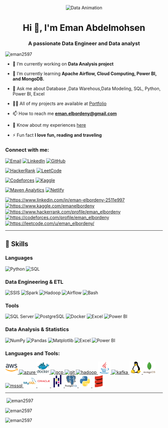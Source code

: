 <p align="center">
  <img src="https://camo.githubusercontent.com/4f3203cca1b4b077a3f5b173d85ef905f5873e26f1bece444c3c61585c8ca99b/68747470733a2f2f6d656469612e74656e6f722e636f6d2f476653582d753756474d3441414141432f636f64696e672e676966" alt="Data Animation" width="400"/>
</p>


<h1 align="center">Hi 👋, I'm Eman Abdelmohsen</h1>
<h3 align="center">A passionate Data Engineer and Data analyst </h3>

<p align="left"> <img src="https://komarev.com/ghpvc/?username=eman2597&label=Profile%20views&color=0e75b6&style=flat" alt="eman2597" /> </p>

- 🔭 I’m currently working on **Data Analysis project**

- 🌱 I’m currently learning **Apache Airflow, Cloud Computing, Power BI, and MongoDB.**
  
- 💬 Ask me about Database ,Data Warehous,Data Modeling, SQL, Python, Power BI, Excel

- 👨‍💻 All of my projects are available at [ Portfolio ](https://mavenshowcase.com/profile/48e183c0-e021-7067-2f37-aa3050a5cfb2)

- 📫 How to reach me **eman.elbordeny@gmail.com**

- 📄 Know about my experiences [here](https://drive.google.com/file/d/1yPsjQyjDU7kzresm8znj4DFli2WBYEEi/view?usp=drive_link)

- ⚡ Fun fact **I love fun, reading and traveling**
  

<h3 align="left">Connect with me:</h3>

[![Email](https://img.shields.io/badge/Email-eman.elbordeny@gmail.com-red?logo=gmail)](mailto:eman.elbordeny@gmail.com)
[![LinkedIn](https://img.shields.io/badge/LinkedIn-Eman-blue?logo=linkedin)](https://www.linkedin.com/in/eman-elbordeny-2511e997)
[![GitHub](https://img.shields.io/badge/GitHub-Eman-black?logo=github)](https://github.com/Eman2597)

[![HackerRank](https://img.shields.io/badge/HackerRank-Eman_Elbordeny-2EC866?logo=hackerrank)](https://www.hackerrank.com/profile/eman_elbordeny)
[![LeetCode](https://img.shields.io/badge/LeetCode-Eman_Elbordeny-FFA116?logo=leetcode)](https://leetcode.com/u/Eman_Elbordeny/)

[![Codeforces](https://img.shields.io/badge/Codeforces-Eman_Elbordeny-1F8ACB?logo=codeforces)](https://codeforces.com/profile/Eman_Elbordeny)
[![Kaggle](https://img.shields.io/badge/Kaggle-Eman_Elbordeny-20BEFF?logo=kaggle)](https://www.kaggle.com/emanelbordeny)

[![Maven Analytics](https://img.shields.io/badge/Maven%20Analytics-Eman-orange?logo=apache-maven)](https://app.mavenanalytics.io/portfolio)
[![Netlify](https://img.shields.io/badge/Netlify-Eman-00C7B7?logo=netlify)](https://www.netlify.com/)


<p align="left">
<a href="https://linkedin.com/in/https://www.linkedin.com/in/eman-elbordeny-2511e997" target="blank"><img align="center" src="https://raw.githubusercontent.com/rahuldkjain/github-profile-readme-generator/master/src/images/icons/Social/linked-in-alt.svg" alt="https://www.linkedin.com/in/eman-elbordeny-2511e997" height="30" width="40" /></a>
<a href="https://kaggle.com/https://www.kaggle.com/emanelbordeny" target="blank"><img align="center" src="https://raw.githubusercontent.com/rahuldkjain/github-profile-readme-generator/master/src/images/icons/Social/kaggle.svg" alt="https://www.kaggle.com/emanelbordeny" height="30" width="40" /></a>
<a href="https://www.hackerrank.com/https://www.hackerrank.com/profile/eman_elbordeny" target="blank"><img align="center" src="https://raw.githubusercontent.com/rahuldkjain/github-profile-readme-generator/master/src/images/icons/Social/hackerrank.svg" alt="https://www.hackerrank.com/profile/eman_elbordeny" height="30" width="40" /></a>
<a href="https://codeforces.com/profile/https://codeforces.com/profile/eman_elbordeny" target="blank"><img align="center" src="https://raw.githubusercontent.com/rahuldkjain/github-profile-readme-generator/master/src/images/icons/Social/codeforces.svg" alt="https://codeforces.com/profile/eman_elbordeny" height="30" width="40" /></a>
<a href="https://www.leetcode.com/https://leetcode.com/u/eman_elbordeny/" target="blank"><img align="center" src="https://raw.githubusercontent.com/rahuldkjain/github-profile-readme-generator/master/src/images/icons/Social/leet-code.svg" alt="https://leetcode.com/u/eman_elbordeny/" height="30" width="40" /></a>
</p>

---



## 🔹 Skills

### Languages
![Python](https://img.shields.io/badge/Python-3776AB?logo=python)
![SQL](https://img.shields.io/badge/SQL-4479A1?logo=mysql)

### Data Engineering & ETL
![SSIS](https://img.shields.io/badge/SSIS-0078D7?logo=microsoftsqlserver)
![Spark](https://img.shields.io/badge/Spark-E25A1C?logo=apache-spark)
![Hadoop](https://img.shields.io/badge/Hadoop-66CCFF?logo=apache-hadoop)
![Airflow](https://img.shields.io/badge/Airflow-017CEE?logo=apache-airflow)
![Bash](https://img.shields.io/badge/Bash-4EAA25?logo=gnu-bash)

### Tools
![SQL Server](https://img.shields.io/badge/SQL%20Server-CC2927?logo=microsoftsqlserver)
![PostgreSQL](https://img.shields.io/badge/PostgreSQL-336791?logo=postgresql)
![Docker](https://img.shields.io/badge/Docker-2496ED?logo=docker)
![Excel](https://img.shields.io/badge/Excel-217346?logo=microsoft-excel)
![Power BI](https://img.shields.io/badge/Power%20BI-F2C811?logo=power-bi)

### Data Analysis & Statistics
![NumPy](https://img.shields.io/badge/NumPy-013243?logo=numpy)
![Pandas](https://img.shields.io/badge/Pandas-150458?logo=pandas)
![Matplotlib](https://img.shields.io/badge/Matplotlib-F97600?logo=matplotlib)
![Excel](https://img.shields.io/badge/Excel-217346?logo=microsoft-excel)
![Power BI](https://img.shields.io/badge/Power%20BI-F2C811?logo=power-bi)

<h3 align="left">Languages and Tools:</h3>
<p align="left"> <a href="https://aws.amazon.com" target="_blank" rel="noreferrer"> <img src="https://raw.githubusercontent.com/devicons/devicon/master/icons/amazonwebservices/amazonwebservices-original-wordmark.svg" alt="aws" width="40" height="40"/> </a> <a href="https://azure.microsoft.com/en-in/" target="_blank" rel="noreferrer"> <img src="https://www.vectorlogo.zone/logos/microsoft_azure/microsoft_azure-icon.svg" alt="azure" width="40" height="40"/> </a> <a href="https://www.docker.com/" target="_blank" rel="noreferrer"> <img src="https://raw.githubusercontent.com/devicons/devicon/master/icons/docker/docker-original-wordmark.svg" alt="docker" width="40" height="40"/> </a> <a href="https://cloud.google.com" target="_blank" rel="noreferrer"> <img src="https://www.vectorlogo.zone/logos/google_cloud/google_cloud-icon.svg" alt="gcp" width="40" height="40"/> </a> <a href="https://git-scm.com/" target="_blank" rel="noreferrer"> <img src="https://www.vectorlogo.zone/logos/git-scm/git-scm-icon.svg" alt="git" width="40" height="40"/> </a> <a href="https://hadoop.apache.org/" target="_blank" rel="noreferrer"> <img src="https://www.vectorlogo.zone/logos/apache_hadoop/apache_hadoop-icon.svg" alt="hadoop" width="40" height="40"/> </a> <a href="https://www.java.com" target="_blank" rel="noreferrer"> <img src="https://raw.githubusercontent.com/devicons/devicon/master/icons/java/java-original.svg" alt="java" width="40" height="40"/> </a> <a href="https://kafka.apache.org/" target="_blank" rel="noreferrer"> <img src="https://www.vectorlogo.zone/logos/apache_kafka/apache_kafka-icon.svg" alt="kafka" width="40" height="40"/> </a> <a href="https://www.linux.org/" target="_blank" rel="noreferrer"> <img src="https://raw.githubusercontent.com/devicons/devicon/master/icons/linux/linux-original.svg" alt="linux" width="40" height="40"/> </a> <a href="https://www.mongodb.com/" target="_blank" rel="noreferrer"> <img src="https://raw.githubusercontent.com/devicons/devicon/master/icons/mongodb/mongodb-original-wordmark.svg" alt="mongodb" width="40" height="40"/> </a> <a href="https://www.microsoft.com/en-us/sql-server" target="_blank" rel="noreferrer"> <img src="https://www.svgrepo.com/show/303229/microsoft-sql-server-logo.svg" alt="mssql" width="40" height="40"/> </a> <a href="https://www.mysql.com/" target="_blank" rel="noreferrer"> <img src="https://raw.githubusercontent.com/devicons/devicon/master/icons/mysql/mysql-original-wordmark.svg" alt="mysql" width="40" height="40"/> </a> <a href="https://www.oracle.com/" target="_blank" rel="noreferrer"> <img src="https://raw.githubusercontent.com/devicons/devicon/master/icons/oracle/oracle-original.svg" alt="oracle" width="40" height="40"/> </a> <a href="https://pandas.pydata.org/" target="_blank" rel="noreferrer"> <img src="https://raw.githubusercontent.com/devicons/devicon/2ae2a900d2f041da66e950e4d48052658d850630/icons/pandas/pandas-original.svg" alt="pandas" width="40" height="40"/> </a> <a href="https://www.postgresql.org" target="_blank" rel="noreferrer"> <img src="https://raw.githubusercontent.com/devicons/devicon/master/icons/postgresql/postgresql-original-wordmark.svg" alt="postgresql" width="40" height="40"/> </a> <a href="https://www.python.org" target="_blank" rel="noreferrer"> <img src="https://raw.githubusercontent.com/devicons/devicon/master/icons/python/python-original.svg" alt="python" width="40" height="40"/> </a> <a href="https://www.scala-lang.org" target="_blank" rel="noreferrer"> <img src="https://raw.githubusercontent.com/devicons/devicon/master/icons/scala/scala-original.svg" alt="scala" width="40" height="40"/> </a> </p>
  <hr>



<p>&nbsp;<img align="center" src="https://github-readme-stats.vercel.app/api?username=eman2597&show_icons=true&locale=en" alt="eman2597" /></p>

<p><img align="center" src="https://github-readme-streak-stats.herokuapp.com/?user=eman2597&" alt="eman2597" /></p>


<p><img align="left" src="https://github-readme-stats.vercel.app/api/top-langs?username=eman2597&show_icons=true&locale=en&layout=compact" alt="eman2597" /></p>



